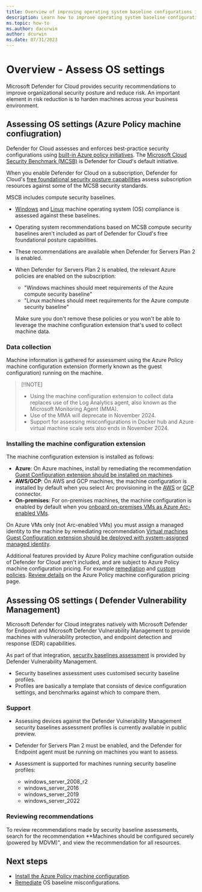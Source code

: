 ```yaml
---
title: Overview of improving operating system baseline configurations in Microsoft Defender for Cloud
description: Learn how to improve operating system baseline configurations in Microsoft Defender for Cloud
ms.topic: how-to
ms.author: dacurwin
author: dcurwin
ms.date: 07/31/2023
---
```


# Overview - Assess OS settings

Microsoft Defender for Cloud provides security recommendations to improve organizational security posture and reduce risk. An important element in risk reduction is to harden machines across your business environment.

## Assessing OS settings (Azure Policy machine confiugration)

Defender for Cloud assesses and enforces best-practice security configurations using [built-in Azure policy initiatives](policy-reference.md). The [Microsoft Cloud Security Benchmark (MCSB)](/security/benchmark/azure/introduction) is Defender for Cloud's default initiative.

When you enable Defender for Cloud on a subscription, Defender for Cloud's [free foundational security posture capabilities](concept-cloud-security-posture-management.md#cspm-features) assess subscription resources against some of the MCSB security standards.


MSCB includes compute security baselines. 

- [Windows](/azure/governance/policy/samples/guest-configuration-baseline-windows) and [Linux](/azure/governance/policy/samples/guest-configuration-baseline-linux) machine operating system (OS) compliance is assessed against these baselines.
- Operating system recommendations based on MCSB compute security baselines aren't included as part of Defender for Cloud's free foundational posture capabilities.
- These recommendations are available when Defender for Servers Plan 2 is enabled.
- When Defender for Servers Plan 2 is enabled, the relevant Azure policies are enabled on the subscription:

    - "Windows machines should meet requirements of the Azure compute security baseline" 
    - "Linux machines should meet requirements for the Azure compute security baseline"

    Make sure you don't remove these policies or you won't be able to leverage the machine configuration extension that's used to collect machine data.

### Data collection

Machine information is gathered for assessment using the Azure Policy machine configuration extension (formerly known as the guest configuration) running on the machine. 

> [!!NOTE]
> - Using the machine configuration extension to collect data replaces use of the Log Analytics agent, also known as the Microsoft Monitoring Agent (MMA).
> - Use of the MMA will deprecate in November 2024.
> - Support for assessing misconfigurations in Docker hub and Azure virtual machine scale sets also ends in November 2024.

### Installing the machine configuration extension

The machine configuration extension is installed as follows:

- **Azure**: On Azure machines, install by remediating the recommendation [Guest Configuration extension should be installed on machines](https://portal.azure.com/#blade/Microsoft_Azure_Security/RecommendationsBlade/assessmentKey/6c99f570-2ce7-46bc-8175-cde013df43bc).
- **AWS/GCP**: On AWS and GCP machines, the machine configuration is installed by default when you select Arc provisioning in the [AWS](quickstart-onboard-aws.md) or [GCP](quickstart-onboard-gcp.md) connector.
- **On-premises**: For on-premises machines, the machine configuration is enabled by default when you [onboard on-premises VMs as Azure Arc-enabled VMs](/azure/azure-arc/servers/learn/quick-enable-hybrid-vm).

On Azure VMs only (not Arc-enabled VMs) you must assign a managed identity to the machine by remediating recommendation [Virtual machines Guest Configuration extension should be deployed with system-assigned managed identity](https://portal.azure.com/#blade/Microsoft_Azure_Security/RecommendationsBlade/assessmentKey/69133b6b-695a-43eb-a763-221e19556755).


Additional features provided by Azure Policy machine configuration outside of Defender for Cloud aren't included, and are subject to Azure Policy machine configuration pricing. For example [remediation](/azure/governance/machine-configuration/concepts/remediation-options) and [custom policies](/azure/governance/machine-configuration/how-to/create-policy-definition). [Review details](https://azure.microsoft.com/pricing/details/azure-policy/?msockid=06fc23a2aac2601229353214abbf61f1) on the Azure Policy machine configuration pricing page.


## Assessing OS settings ( Defender Vulnerability Management)

Microsoft Defender for Cloud integrates natively with Microsoft Defender for Endpoint and Microsoft Defender Vulnerability Management to provide machines with vulnerability protection, and endpoint detection and response (EDR) capabilities.

As part of that integration, [security baselines assessment](/defender-vulnerability-management/tvm-security-baselines) is provided by Defender Vulnerability Management. 

- Security baselines assessment uses customised security baseline profiles.
- Profiles are basically a template that consists of device configuration settings, and benchmarks against which to compare them.

### Support

- Assessing devices against the Defender Vulnerability Management security baselines assessment profiles is currently available in public preview.
- Defender for Servers Plan 2 must be enabled, and the Defender for Endpoint agent must be running on machines you want to assess.
- Assessment is supported for machines running security baseline profiles:

    - windows_server_2008_r2
    - windows_server_2016
    - windows_server_2019
    - windows_server_2022

### Reviewing recommendations

To review recommendations made by security baseline assessments, search for the recommendation **Machines should be configured securely (powered by MDVM)", and view the recommendation for all resources.

## Next steps

- [Install the Azure Policy machine configuration](security-baseline-guest-configuration.md).
- [Remediate](apply-security-baseline.md) OS baseline misconfigurations.

